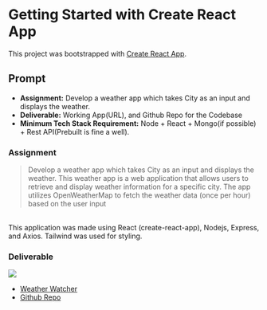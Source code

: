 # Getting Started with Create React App

This project was bootstrapped with [Create React App](https://github.com/facebook/create-react-app).


## Prompt
- **Assignment:** Develop a weather app which takes City as an input and displays the weather. 
- **Deliverable:** Working App(URL), and Github Repo for the Codebase
- **Minimum Tech Stack Requirement:** Node + React + Mongo(if possible) + Rest API(Prebuilt is fine a well).

### Assignment
> Develop a weather app which takes City as an input and displays the weather. 
This weather app is a web application that allows users to retrieve and display weather information for a specific city. The app utilizes OpenWeatherMap to fetch the weather data (once per hour) based on the user input
<br />
This application was made using React (create-react-app), Nodejs, Express, and Axios. Tailwind was used for styling.


### Deliverable
![](https://github.com/weather-app/weatherwatcher.gif)
- [Weather Watcher](https://weather-watcher-d0e7e9df7bae.herokuapp.com/)
- [Github Repo](https://github.com/jun1214hu/weather-app/)

 
